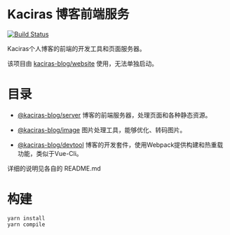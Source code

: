 # Kaciras 博客前端服务

[![Build Status](https://travis-ci.org/kaciras-blog/web-server.svg?branch=master)](https://travis-ci.org/kaciras-blog/web-server)

Kaciras个人博客的前端的开发工具和页面服务器。

该项目由 [kaciras-blog/website](https://github.com/kaciras-blog/website) 使用，无法单独启动。

# 目录

* [@kaciras-blog/server](packages/server) 博客的前端服务器，处理页面和各种静态资源。

* [@kaciras-blog/image](packages/image) 图片处理工具，能够优化、转码图片。

* [@kaciras-blog/devtool](packages/devtool) 博客的开发套件，使用Webpack提供构建和热重载功能，类似于Vue-Cli。

详细的说明见各自的 README.md

# 构建

```shell script
yarn install
yarn compile
```
